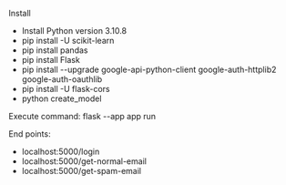Install
- Install Python version 3.10.8
- pip install -U scikit-learn
- pip install pandas
- pip install Flask
- pip install --upgrade google-api-python-client google-auth-httplib2 google-auth-oauthlib
- pip install -U flask-cors
- python create_model

Execute command: flask --app app run

End points:
- localhost:5000/login
- localhost:5000/get-normal-email
- localhost:5000/get-spam-email